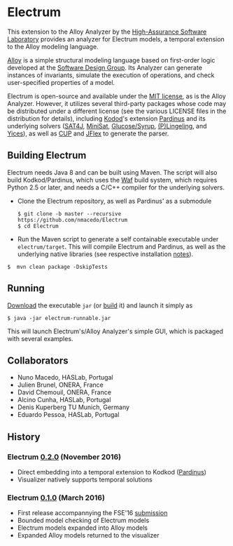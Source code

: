 # Electrum

This extension to the Alloy Analyzer by the [High-Assurance Software Laboratory](http://haslab.di.uminho.pt) provides an analyzer for Electrum models, a temporal extension to the Alloy modeling language.

[Alloy](http://alloy.mit.edu/) is a simple structural modeling language based on first-order logic developed at the [Software Design Group](http://sdg.csail.mit.edu/). Its Analyzer can generate instances of invariants, simulate the execution of operations, and check user-specified properties of a model.

Electrum is open-source and available under the [MIT license](LICENSE), as is the Alloy Analyzer. However, it utilizes several third-party packages whose code may be distributed under a different license (see the various LICENSE files in the distribution for details), including [Kodod](https://github.com/emina/kodkod)'s extension [Pardinus](https://github.com/nmacedo/Pardinus) and its underlying solvers ([SAT4J](http://www.sat4j.org), [MiniSat](http://minisat.se), [Glucose/Syrup](http://www.labri.fr/perso/lsimon/glucose/), [(P)Lingeling](http://fmv.jku.at/lingeling/), and [Yices](http://yices.csl.sri.com)), as well as [CUP](http://www2.cs.tum.edu/projects/cup/) and [JFlex](http://jflex.de/) to generate the parser.

## Building Electrum

Electrum needs Java 8 and can be built using Maven. The script will also build Kodkod/Pardinus, which uses the [Waf](https://github.com/waf-project/waf) build
system, which requires Python 2.5 or later, and needs a C/C++ compiler for the underlying solvers.

* Clone the Electrum repository, as well as Pardinus' as a submodule 

  `$ git clone -b master --recursive https://github.com/nmacedo/Electrum`  
  `$ cd Electrum`

* Run the Maven script to generate a self containable executable under `electrum/target`. This will compile Electrum and Pardinus, as well as the underlying native libraries (see respective installation [notes](https://github.com/nmacedo/Pardinus)).

 `$  mvn clean package -DskipTests`

## Running

[Download]() the executable ``jar`` (or [build](#building-electrum) it) and launch it simply as

`$ java -jar electrum-runnable.jar`

This will launch Electrum's/Alloy Analyzer's simple GUI, which is packaged with several examples.

## Collaborators
- Nuno Macedo, HASLab, Portugal
- Julien Brunel, ONERA, France
- David Chemouil, ONERA, France
- Alcino Cunha, HASLab, Portugal
- Denis Kuperberg TU Munich, Germany
- Eduardo Pessoa, HASLab, Portugal

## History
### Electrum [0.2.0](https://github.com/nmacedo/Electrum/releases/tag/v0.2) (November 2016) 
- Direct embedding into a temporal extension to Kodkod ([Pardinus](https://github.com/nmacedo/Pardinus))
- Visualizer natively supports temporal solutions

### Electrum [0.1.0](https://github.com/nmacedo/Electrum/releases/tag/v0.1) (March 2016) 
<!--- FSE 16 -->
- First release accompannying the FSE'16 [submission](http://dx.doi.org/10.1145/2950290.2950318)
- Bounded model checking of Electrum models
- Electrum models expanded into Alloy models
- Expanded Alloy models returned to the visualizer
